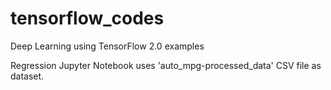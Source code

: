 # tensorflow_codes
Deep Learning using TensorFlow 2.0 examples

Regression Jupyter Notebook uses 'auto_mpg-processed_data' CSV file as dataset.
